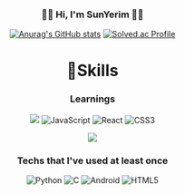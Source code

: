 <div align="center">
  

<h3 align="center">👩‍💻 Hi, I'm SunYerim 👩‍💻</h3>

[![Anurag's GitHub stats](https://github-readme-stats.vercel.app/api?username=SunYerim&hide_title=true&show_icons=true&include_all_commits=true&disable_animations=true&theme=vue)](https://github.com/anuraghazra/github-readme-stats) [![Solved.ac Profile](http://mazassumnida.wtf/api/v2/generate_badge?boj=yaelim6)](https://solved.ac/yaelim6/)

  # 💪Skills
### Learnings
<img src="https://img.shields.io/badge/node.js-339933?style=for-the-badge&logo=Node.js&logoColor=white"> ![JavaScript](https://img.shields.io/badge/JavaScript-F7DF1E.svg?&style=for-the-badge&logo=JavaScript&logoColor=white) ![React](https://img.shields.io/badge/React-40AEF0.svg?&style=for-the-badge&logo=React&logoColor=white)  ![CSS3](https://img.shields.io/badge/CSS3-1572B6.svg?&style=for-the-badge&logo=CSS3&logoColor=white) 
  
   <img src="https://img.shields.io/badge/flutter-02569B?style=for-the-badge&logo=flutter&logoColor=white">
  
###  Techs that I've used at least once 
  
![Python](https://img.shields.io/badge/Python-3776AB.svg?&style=for-the-badge&logo=Python&logoColor=white) ![C](https://img.shields.io/badge/C-A8B9CC.svg?&style=for-the-badge&logo=C&logoColor=white) ![Android](https://img.shields.io/badge/Android-3DDC84.svg?&style=for-the-badge&logo=Android&logoColor=white)  ![HTML5](https://img.shields.io/badge/HTML5-E34F26.svg?&style=for-the-badge&logo=HTML5&logoColor=white)
  
  
  
  
</div>


<!--![Top Langs](https://github-readme-stats.vercel.app/api/top-langs/?username=SunYerim&layout=compact&theme=tokyonight)--->

<!---
SunYerim/SunYerim is a ✨ special ✨ repository because its `README.md` (this file) appears on your GitHub profile.
You can click the Preview link to take a look at your changes.
--->

